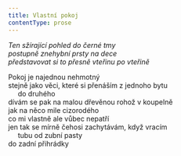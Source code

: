 ```yaml
---
title: Vlastní pokoj
contentType: prose
---
```


<section>

_Ten sžírající pohled do černé tmy  
postupně znehybní prsty na dece  
představovat si to přesně vteřinu po vteřině_

Pokoj je najednou nehmotný  
stejně jako věci, které si přenáším z jednoho bytu  
     do druhého  
dívám se pak na malou dřevěnou rohož v koupelně  
jak na něco mile cizorodého  
co mi vlastně ale vůbec nepatří  
jen tak se mírně čehosi zachytávám, když vracím  
     tubu od zubní pasty  
do zadní přihrádky

</section>
